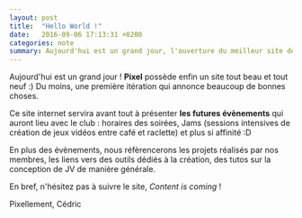 ```yaml
---
layout: post
title:  "Hello World !"
date:   2016-09-06 17:13:31 +0200
categories: note
summary: Aujourd'hui est un grand jour, l'ouverture du meilleur site de tout les temps ! En bref, ce qui vous attend dans les prochaines semaines.
---
```

Aujourd'hui est un grand jour ! **Pixel** possède enfin un site tout beau et tout neuf :) Du moins, une première itération qui annonce beaucoup de bonnes choses.

Ce site internet servira avant tout à présenter **les futures évènements** qui auront lieu avec le club : horaires des soirées, Jams (sessions intensives de création de jeux vidéos entre café et raclette) et plus si affinité :D

En plus des évènements, nous réfèrencerons les projets réalisés par nos membres, les liens vers des outils dédiés à la création, des tutos sur la conception de JV de manière générale.

En bref, n'hésitez pas à suivre le site, *Content is coming* !

Pixellement, Cédric

